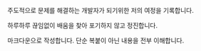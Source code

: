 주도적으로 문제를 해결하는 개발자가 되기위한 저의 여정을 기록합니다.

하루하루 끊임없이 배움을 찾아 포기하지 않고 정진합니다.

마크다운으로 작성합니다. 단순 복붙이 아닌 내용을 전부 이해합니다.
